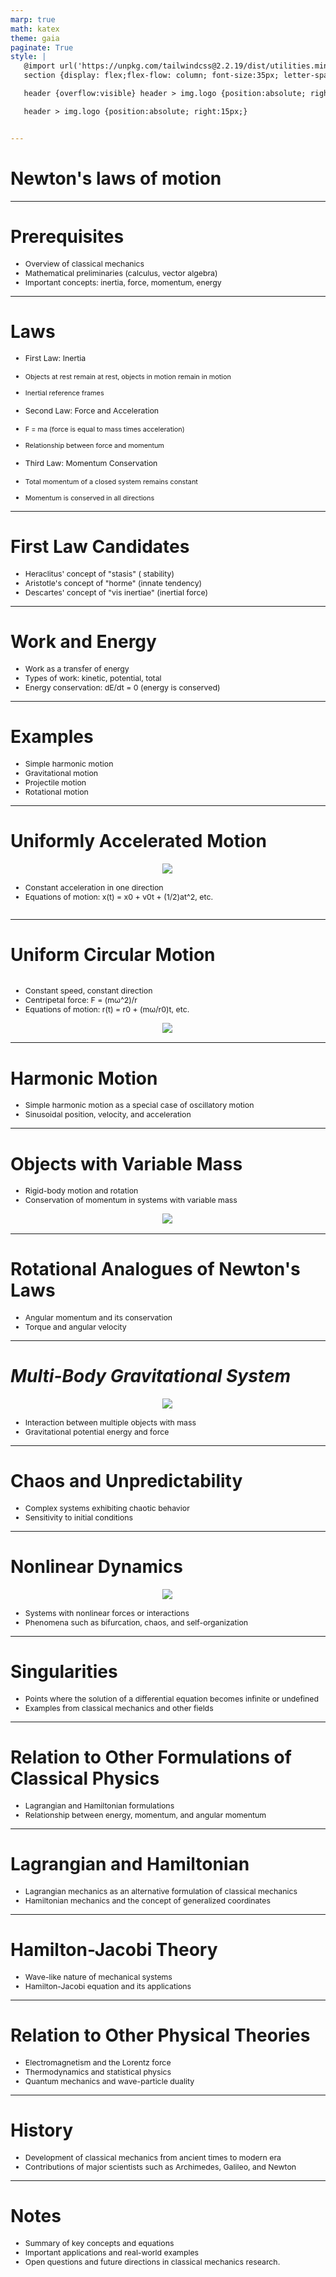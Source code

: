 ```yaml
---
marp: true
math: katex
theme: gaia
paginate: True
style: |
   @import url('https://unpkg.com/tailwindcss@2.2.19/dist/utilities.min.css');
   section {display: flex;flex-flow: column; font-size:35px; letter-spacing:1.4px;}

   header {overflow:visible} header > img.logo {position:absolute; right:15px;}

   header > img.logo {position:absolute; right:15px;}


---
```

<!-- backgroundImage: url('backgrounds/aaabstract (3).png') -->
<!-- _class: lead -->

 # Newton's laws of motion

---
<style scoped>p,li {font-size:0.88em}</style>

 # Prerequisites

- Overview of classical mechanics
- Mathematical preliminaries (calculus, vector algebra)
- Important concepts: inertia, force, momentum, energy

---
<style scoped>p,li {font-size:0.64em}</style>

 # Laws
- First Law: Inertia

+ Objects at rest remain at rest, objects in motion remain in motion

+ Inertial reference frames
- Second Law: Force and Acceleration

+ F = ma (force is equal to mass times acceleration)

+ Relationship between force and momentum
- Third Law: Momentum Conservation

+ Total momentum of a closed system remains constant

+ Momentum is conserved in all directions


---
<style scoped>p,li {font-size:0.88em}</style>

 # **First Law Candidates**

- Heraclitus' concept of "stasis" ( stability)
- Aristotle's concept of "horme" (innate tendency)
- Descartes' concept of "vis inertiae" (inertial force)

---
<style scoped>p,li {font-size:0.88em}</style>

 # Work and Energy

- Work as a transfer of energy
- Types of work: kinetic, potential, total
- Energy conservation: dE/dt = 0 (energy is conserved)

---
<style scoped>p,li {font-size:0.84em}</style>

 # Examples

- Simple harmonic motion
- Gravitational motion
- Projectile motion
- Rotational motion

---
<style scoped>p,li {font-size:0.88em}</style>

 # **Uniformly Accelerated Motion**
<div style='flex:1 1 auto; min-height:0;' class="grid grid-cols-8 gap-4">
<div style='display:flex; flex-flow:column; min-height:0;' class="col-span-4">

<div style="display: flex; flex: 1 1 auto; flex-flow: row; min-height: 0"><div style="display: flex; flex: 1 1 auto; justify-content: center;min-height:0;min-width:0; margin-bottom:0.1em;;margin-right:0.15em">
<img style='object-fit: contain; max-height:100%; max-width:100%; background-color: rgba(0,0,0,0);' src='https://upload.wikimedia.org/wikipedia/commons/thumb/3/3c/Bouncing_ball_strobe_edit.jpg/290px-Bouncing_ball_strobe_edit.jpg'/>
</div>
</div>

</div>

<div style='display:flex; flex-flow:column; min-height:0;' class="col-span-4">

- Constant acceleration in one direction
- Equations of motion: x(t) = x0 + v0t + (1/2)at^2, etc.
</div>

</div>


---
<style scoped>p,li {font-size:0.84em}</style>

 # **Uniform Circular Motion**
<div style='flex:1 1 auto; min-height:0;' class="grid grid-cols-8 gap-4">
<div style='display:flex; flex-flow:column; min-height:0;' class="col-span-4">

- Constant speed, constant direction
- Centripetal force: F = (mω^2)/r
- Equations of motion: r(t) = r0 + (mω/r0)t, etc.
</div>

<div style='display:flex; flex-flow:column; min-height:0;' class="col-span-4">

<div style="display: flex; flex: 1 1 auto; flex-flow: row; min-height: 0"><div style="display: flex; flex: 1 1 auto; justify-content: center;min-height:0;min-width:0; margin-bottom:0.1em;;margin-right:0.15em">
<img style='object-fit: contain; max-height:100%; max-width:100%; background-color: rgba(0,0,0,0);' src='https://upload.wikimedia.org/wikipedia/commons/a/ae/Binary_system_orbit_q%3D3_e%3D0.gif'/>
</div>
</div>

</div>

</div>


---
<style scoped>p,li {font-size:0.92em}</style>

 # Harmonic Motion

- Simple harmonic motion as a special case of oscillatory motion
- Sinusoidal position, velocity, and acceleration

---
<style scoped>p,li {font-size:0.88em}</style>

 # **Objects with Variable Mass**
- Rigid-body motion and rotation
- Conservation of momentum in systems with variable mass
<div style="display: flex; flex: 1 1 auto; flex-flow: row; min-height: 0"><div style="display: flex; flex: 1 1 auto; justify-content: center;min-height:0;min-width:0; margin-bottom:0.1em;;margin-right:0.15em">
<img style='object-fit: contain; max-height:100%; max-width:100%; background-color: rgba(0,0,0,0);' src='https://upload.wikimedia.org/wikipedia/commons/thumb/2/2a/Space_Shuttle_Atlantis_launches_from_KSC_on_STS-132_side_view.jpg/220px-Space_Shuttle_Atlantis_launches_from_KSC_on_STS-132_side_view.jpg'/>
</div>
</div>


---
<style scoped>p,li {font-size:0.92em}</style>

 # Rotational Analogues of Newton's Laws

- Angular momentum and its conservation
- Torque and angular velocity

---
<style scoped>p,li {font-size:0.88em}</style>

 # _Multi-Body Gravitational System_
<div style="display: flex; flex: 1 1 auto; flex-flow: row; min-height: 0"><div style="display: flex; flex: 1 1 auto; justify-content: center;min-height:0;min-width:0; margin-bottom:0.1em;;margin-right:0.15em">
<img style='object-fit: contain; max-height:100%; max-width:100%; background-color: rgba(0,0,0,0);' src='https://upload.wikimedia.org/wikipedia/commons/thumb/f/fa/Three-body_Problem_Animation.gif/220px-Three-body_Problem_Animation.gif'/>
</div>
</div>

- Interaction between multiple objects with mass
- Gravitational potential energy and force

---
<style scoped>p,li {font-size:0.92em}</style>

 # Chaos and Unpredictability
- Complex systems exhibiting chaotic behavior
- Sensitivity to initial conditions


---
<style scoped>p,li {font-size:0.88em}</style>

 # Nonlinear Dynamics
<div style="display: flex; flex: 1 1 auto; flex-flow: row; min-height: 0"><div style="display: flex; flex: 1 1 auto; justify-content: center;min-height:0;min-width:0; margin-bottom:0.1em;;margin-right:0.15em">
<img style='object-fit: contain; max-height:100%; max-width:100%; background-color: rgba(0,0,0,0);' src='https://upload.wikimedia.org/wikipedia/commons/thumb/e/e3/Demonstrating_Chaos_with_a_Double_Pendulum.gif/220px-Demonstrating_Chaos_with_a_Double_Pendulum.gif'/>
</div>
</div>

- Systems with nonlinear forces or interactions
- Phenomena such as bifurcation, chaos, and self-organization

---
<style scoped>p,li {font-size:0.92em}</style>

 # **Singularities**
- Points where the solution of a differential equation becomes infinite or undefined
- Examples from classical mechanics and other fields


---
<style scoped>p,li {font-size:0.92em}</style>

 # Relation to Other Formulations of Classical Physics

- Lagrangian and Hamiltonian formulations
- Relationship between energy, momentum, and angular momentum

---
<style scoped>p,li {font-size:0.92em}</style>

 # **Lagrangian and Hamiltonian**

- Lagrangian mechanics as an alternative formulation of classical mechanics
- Hamiltonian mechanics and the concept of generalized coordinates

---
<style scoped>p,li {font-size:0.92em}</style>

 # Hamilton-Jacobi Theory

- Wave-like nature of mechanical systems
- Hamilton-Jacobi equation and its applications

---
<style scoped>p,li {font-size:0.88em}</style>

 # Relation to Other Physical Theories
- Electromagnetism and the Lorentz force
- Thermodynamics and statistical physics
- Quantum mechanics and wave-particle duality


---
<style scoped>p,li {font-size:0.92em}</style>

 # History
- Development of classical mechanics from ancient times to modern era
- Contributions of major scientists such as Archimedes, Galileo, and Newton


---
<style scoped>p,li {font-size:0.88em}</style>

 # Notes
- Summary of key concepts and equations
- Important applications and real-world examples
- Open questions and future directions in classical mechanics research.
